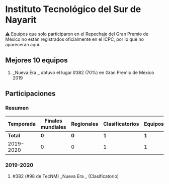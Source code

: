 # Instituto Tecnológico del Sur de Nayarit

:warning: Equipos que solo participaron en el Repechaje del Gran Premio de México no están registrados oficialmente en el ICPC, por lo que no aparecerán aquí.

## Mejores 10 equipos

1. _Nueva Era _ obtuvo el lugar #382 (70%) en Gran Premio de Mexico 2019

## Participaciones

### Resumen

| Temporada | Finales mundiales | Regionales | Clasificatorios | Equipos |
| --- | --- | --- | --- | --- |
| **Total** | **0** | **0** | **1** | **1** |
| 2019-2020 | 0 | 0 | 1 | 1 |

### 2019-2020

1. #382 (#98 de TecNM) _Nueva Era _ (Clasificatorio)



